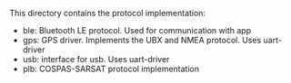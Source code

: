 This directory contains the protocol implementation:

- ble: Bluetooth LE protocol. Used for communication with app
- gps: GPS driver. Implements the UBX and NMEA protocol. Uses uart-driver
- usb: interface for usb. Uses uart-driver
- plb: COSPAS-SARSAT protocol implementation